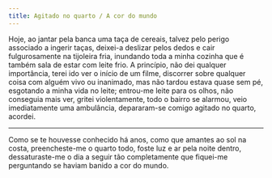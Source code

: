 ```yaml
---
title: Agitado no quarto / A cor do mundo
---
```


Hoje, ao jantar pela banca uma taça de cereais, talvez pelo perigo associado a ingerir taças, deixei-a deslizar pelos dedos e cair fulgurosamente na tijoleira fria, inundando toda a minha cozinha que é também sala de estar com leite frio. A princípio, não dei qualquer importância, terei ido ver o início de um filme, discorrer sobre qualquer coisa com alguém vivo ou inanimado, mas não tardou estava quase sem pé, esgotando a minha vida no leite; entrou-me leite para os olhos, não conseguia mais ver, gritei violentamente, todo o bairro se alarmou, veio imediatamente uma ambulância, depararam-se comigo agitado no quarto, acordei.

---

Como se te houvesse conhecido há anos, como que amantes ao sol na costa, preencheste-me o quarto todo, foste luz e ar pela noite dentro, dessaturaste-me o dia a seguir tão completamente que fiquei-me perguntando se haviam banido a cor do mundo.

